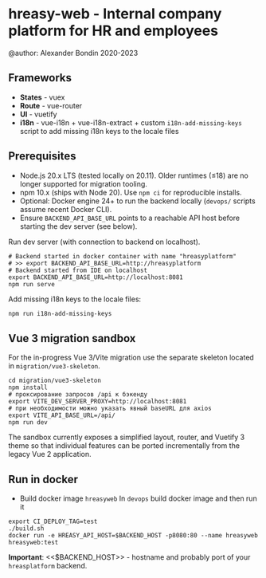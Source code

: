 # hreasy-web - Internal company platform for HR and employees

@author: Alexander Bondin 2020-2023

## Frameworks

- **States** - vuex
- **Route** - vue-router
- **UI** - vuetify
- **i18n** - vue-i18n + vue-i18n-extract + custom `i18n-add-missing-keys` script to add missing i18n keys to the locale files

## Prerequisites

- Node.js 20.x LTS (tested locally on 20.11). Older runtimes (≤18) are no longer supported for migration tooling.
- npm 10.x (ships with Node 20). Use `npm ci` for reproducible installs.
- Optional: Docker engine 24+ to run the backend locally (`devops/` scripts assume recent Docker CLI).
- Ensure `BACKEND_API_BASE_URL` points to a reachable API host before starting the dev server (see below).

Run dev server (with connection to backend on localhost).
```shell
# Backend started in docker container with name "hreasyplatform"
# >> export BACKEND_API_BASE_URL=http://hreasyplatform
# Backend started from IDE on localhost
export BACKEND_API_BASE_URL=http://localhost:8081
npm run serve
```

Add missing i18n keys to the locale files:
```sh
npm run i18n-add-missing-keys
```

## Vue 3 migration sandbox

For the in-progress Vue 3/Vite migration use the separate skeleton located in `migration/vue3-skeleton`.

```shell
cd migration/vue3-skeleton
npm install
# проксирование запросов /api к бэкенду
export VITE_DEV_SERVER_PROXY=http://localhost:8081
# при необходимости можно указать явный baseURL для axios
export VITE_API_BASE_URL=/api/
npm run dev
```

The sandbox currently exposes a simplified layout, router, and Vuetify 3 theme so that individual features can be ported incrementally from the legacy Vue 2 application.

## Run in docker

- Build docker image `hreasyweb`
In `devops` build docker image and then run it
```shell script
export CI_DEPLOY_TAG=test
./build.sh
docker run -e HREASY_API_HOST=$BACKEND_HOST -p8080:80 --name hreasyweb hreasyweb:test
```

**Important**: <<$BACKEND_HOST>> - hostname and probably port of your `hreasplatform` backend. 

